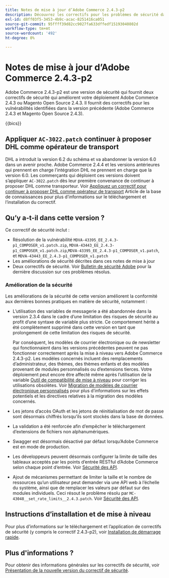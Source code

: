 ```yaml
---
title: Notes de mise à jour d’Adobe Commerce 2.4.3-p2
description: Découvrez les correctifs pour les problèmes de sécurité dans la version 2.4.3-p2 d’Adobe Commerce.
exl-id: d8ff03f5-3453-4b9c-acac-8251416ca051
source-git-commit: 95ffff39d82cc9027fa633dffedf15193040802d
workflow-type: tm+mt
source-wordcount: '492'
ht-degree: 0%

---
```


# Notes de mise à jour d’Adobe Commerce 2.4.3-p2

Adobe Commerce 2.4.3-p2 est une version de sécurité qui fournit deux correctifs de sécurité qui améliorent votre déploiement Adobe Commerce 2.4.3 ou Magento Open Source 2.4.3. Il fournit des correctifs pour les vulnérabilités identifiées dans la version précédente (Adobe Commerce 2.4.3 et Magento Open Source 2.4.3).

{{bics}}

## Appliquer `AC-3022.patch` continuer à proposer DHL comme opérateur de transport

DHL a introduit la version 6.2 du schéma et va abandonner la version 6.0 dans un avenir proche. Adobe Commerce 2.4.4 et les versions antérieures qui prennent en charge l’intégration DHL ne prennent en charge que la version 6.0. Les commerçants qui déploient ces versions doivent s’appliquer `AC-3022.patch` dès leur première convenance de continuer à proposer DHL comme transporteur. Voir [Appliquez un correctif pour continuer à proposer DHL comme opérateur de transport](https://support.magento.com/hc/en-us/articles/7707818131597-Apply-a-patch-to-continue-offering-DHL-as-shipping-carrier) Article de la base de connaissances pour plus d’informations sur le téléchargement et l’installation du correctif.

## Qu’y a-t-il dans cette version ?

Ce correctif de sécurité inclut :

* Résolution de la vulnérabilité `MDVA-43395_EE_2.4.3-p1_COMPOSER_v1.patch.zip`, `MDVA-43443_EE_2.4.3-p1_COMPOSER_v1.patch.zip`,`MDVA-43395_EE_2.4.3-p1_COMPOSER_v1.patch`, et `MDVA-43443_EE_2.4.3-p1_COMPOSER_v1.patch`
* Les améliorations de sécurité décrites dans ces notes de mise à jour
* Deux correctifs de sécurité. Voir [Bulletin de sécurité Adobe](https://helpx.adobe.com/security/products/magento/apsb22-13.html) pour la dernière discussion sur ces problèmes résolus.

### Amélioration de la sécurité

Les améliorations de la sécurité de cette version améliorent la conformité aux dernières bonnes pratiques en matière de sécurité, notamment :

* L’utilisation des variables de messagerie a été abandonnée dans la version 2.3.4 dans le cadre d’une limitation des risques de sécurité au profit d’une syntaxe de variable plus stricte. Ce comportement hérité a été complètement supprimé dans cette version en tant que prolongement de cette limitation des risques de sécurité.

  Par conséquent, les modèles de courrier électronique ou de newsletter qui fonctionnaient dans les versions précédentes peuvent ne pas fonctionner correctement après la mise à niveau vers Adobe Commerce 2.4.3-p2. Les modèles concernés incluent des remplacements d’administrateur, des thèmes, des thèmes enfants et des modèles provenant de modules personnalisés ou d’extensions tierces. Votre déploiement peut encore être affecté même après l’utilisation de la variable [Outil de compatibilité de mise à niveau](https://experienceleague.adobe.com/docs/commerce-operations/upgrade-guide/upgrade-compatibility-tool/overview.html?lang=en) pour corriger les utilisations obsolètes. Voir [Migration de modèles de courrier électronique personnalisés](https://developer.adobe.com/commerce/frontend-core/guide/templates/email-migration/) pour plus d’informations sur les effets potentiels et les directives relatives à la migration des modèles concernés.

* Les jetons d’accès OAuth et les jetons de réinitialisation de mot de passe sont désormais chiffrés lorsqu’ils sont stockés dans la base de données. <!-- AC-520 1323-->

* La validation a été renforcée afin d’empêcher le téléchargement d’extensions de fichiers non alphanumériques. <!-- AC-479-->

* Swagger est désormais désactivé par défaut lorsqu’Adobe Commerce est en mode de production. <!-- AC-1450-->

* Les développeurs peuvent désormais configurer la limite de taille des tableaux acceptés par les points d’entrée RESTful d’Adobe Commerce selon chaque point d’entrée. Voir [Sécurité des API](https://developer.adobe.com/commerce/webapi/get-started/api-security/). <!-- AC-465-->

* Ajout de mécanismes permettant de limiter la taille et le nombre de ressources qu’un utilisateur peut demander via une API web à l’échelle du système, ainsi que de remplacer les valeurs par défaut sur des modules individuels. Ceci résout le problème résolu par `MC-43048__set_rate_limits__2.4.3.patch`. Voir [Sécurité des API](https://developer.adobe.com/commerce/webapi/get-started/api-security/). <!-- AC-1120-->

## Instructions d’installation et de mise à niveau

Pour plus d’informations sur le téléchargement et l’application de correctifs de sécurité (y compris le correctif 2.4.3-p2), voir [Installation de démarrage rapide](../../../installation/composer.md).

## Plus d&#39;informations ?

Pour obtenir des informations générales sur les correctifs de sécurité, voir [Présentation de la nouvelle version du correctif de sécurité](https://community.magento.com/t5/Magento-DevBlog/Introducing-the-New-Security-Patch-Release/ba-p/141287).
